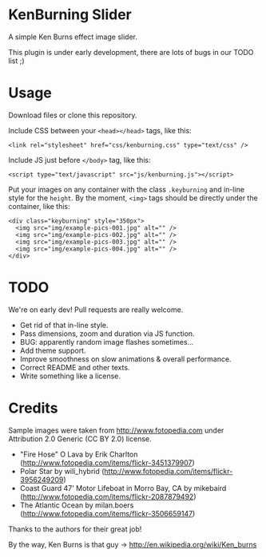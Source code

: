 KenBurning Slider
=================
A simple Ken Burns effect image slider.

This plugin is under early development, there are lots of bugs in our TODO list ;)

Usage
=====
Download files or clone this repository.

Include CSS between your `<head></head>` tags, like this:
```
<link rel="stylesheet" href="css/kenburning.css" type="text/css" />
```

Include JS just before `</body>` tag, like this:
```
<script type="text/javascript" src="js/kenburning.js"></script>
```

Put your images on any container with the class `.keyburning` and in-line style for the `height`. By the moment, `<img>` tags should be directly under the container, like this:
```
<div class="keyburning" style="350px">
  <img src="img/example-pics-001.jpg" alt="" />
  <img src="img/example-pics-002.jpg" alt="" />
  <img src="img/example-pics-003.jpg" alt="" />
  <img src="img/example-pics-004.jpg" alt="" />
</div>
```

TODO
====
We're on early dev! Pull requests are really welcome.
* Get rid of that in-line style.
* Pass dimensions, zoom and duration via JS function.
* BUG: apparently random image flashes sometimes...
* Add theme support.
* Improve smoothness on slow animations & overall performance.
* Correct README and other texts.
* Write something like a license.

Credits
=======
Sample images were taken from http://www.fotopedia.com under Attribution 2.0 Generic (CC BY 2.0) license.
* "Fire Hose" O Lava by Erik Charlton (http://www.fotopedia.com/items/flickr-3451379907)
* Polar Star by wili_hybrid (http://www.fotopedia.com/items/flickr-3956249209)
* Coast Guard 47' Motor Lifeboat in Morro Bay, CA by mikebaird (http://www.fotopedia.com/items/flickr-2087879492)
* The Atlantic Ocean by milan.boers (http://www.fotopedia.com/items/flickr-3506659147)

Thanks to the authors for their great job!

By the way, Ken Burns is that guy -> http://en.wikipedia.org/wiki/Ken_burns
